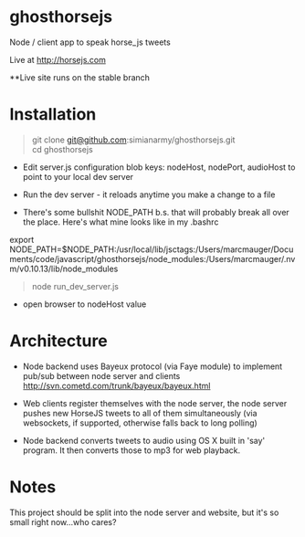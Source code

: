 ghosthorsejs
============

Node / client app to speak horse_js tweets

Live at http://horsejs.com

**Live site runs on the stable branch

Installation
============
> git clone git@github.com:simianarmy/ghosthorsejs.git  
> cd ghosthorsejs

* Edit server.js configuration blob keys: nodeHost, nodePort, audioHost to point
to your local dev server

* Run the dev server - it reloads anytime you make a change to a file

* There's some bullshit NODE_PATH b.s. that will probably break all over the
  place.  Here's what mine looks like in my .bashrc

export NODE_PATH=$NODE_PATH:/usr/local/lib/jsctags:/Users/marcmauger/Documents/code/javascript/ghosthorsejs/node_modules:/Users/marcmauger/.nvm/v0.10.13/lib/node_modules

> node run_dev_server.js 

* open browser to nodeHost value

Architecture
============
* Node backend uses Bayeux protocol (via Faye module) to implement pub/sub between node server
  and clients http://svn.cometd.com/trunk/bayeux/bayeux.html

* Web clients register themselves with the node server, the node server pushes
  new HorseJS tweets to all of them simultaneously (via websockets, if
  supported, otherwise falls back to long polling)

* Node backend converts tweets to audio using OS X built in 'say' program.  It
  then converts those to mp3 for web playback.

Notes
=====
This project should be split into the node server and website, but it's so
small right now...who cares?

